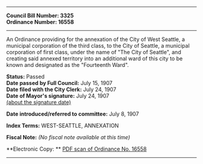 * * * * *  
  
**Council Bill Number: [](#h0)[](#h2)3325**   
**Ordinance Number: 16558**  
  
* * * * *  
  
An Ordinance providing for the annexation of the City of West Seattle, a municipal corporation of the third class, to the City of Seattle, a municipal corporation of first class, under the name of "The City of Seattle", and creating said annexed territory into an additional ward of this city to be known and designated as the "Fourteenth Ward".  
  
**Status:** Passed   
**Date passed by Full Council:** July 15, 1907   
**Date filed with the City Clerk:** July 24, 1907   
**Date of Mayor's signature:** July 24, 1907   
[(about the signature date)](/~public/approvaldate.htm)   
  
  
**Date introduced/referred to committee:** July 8, 1907   
  
**Index Terms:** WEST-SEATTLE, ANNEXATION  
  
**Fiscal Note:** *(No fiscal note available at this time)*  
  
**Electronic Copy: ** [PDF scan of Ordinance No. 16558](/~archives/Ordinances/Ord_16558.pdf)  
  
* * * * *  
